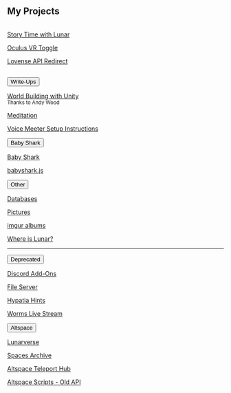 <section>
	<h2 id="projects">My Projects</h2>
	<hr style="height:1px; visibility:hidden;" />
	<p><a id="stwl" href="/stwl">Story Time with Lunar</a></p>
	<p><a id="ovrtoggle" href="/ovrtoggle">Oculus VR Toggle</a></p>
	<p><a id="lar" href='/lar'>Lovense API Redirect</a></p>
	<hr style="height:1px; visibility:hidden;" />
	<!--<div class="encase">-->
	<button class="collapsible" id="wu" data-parent="wu" data-child="wu-child">Write-Ups</button>
		<div id="wu-child" class="innertext center" data-parent="wu">
			<p><a id="unity" href="/wu/unity" data-parent="wu">World Building with Unity</a><br /><small>Thanks to Andy Wood</small></p>
			<p><a id="meditation" href="/wu/meditate" data-parent="wu">Meditation</a></p>
			<p><a id="voicemeeter" href="/wu/voicemeeter" data-parent="wu">Voice Meeter Setup Instructions</a></p>
		</div>
	<button class="collapsible" id="baby-shark" data-parent="baby-shark" data-child="baby-shark-child">Baby Shark</button>
		<div id="baby-shark-child" class="innertext center" data-parent="baby-shark">
			<p><a id="babyshark" href='/babyshark' target="_blank" data-parent="baby-shark">Baby Shark</a></p>
			<p><a id="babyshark-source" href='/babyshark/babyshark.js' target="_blank" data-parent="baby-shark">babyshark.js</a></p>
		</div>
	<button class="collapsible" id="other" data-parent="other" data-child="other-child">Other</button>
		<div id="other-child" class="innertext center" data-parent="other">
			<p><a id="databases" href="/databases" data-parent="other">Databases</a></p>
			<p><a id="pictures" href="/pics" data-parent="other">Pictures</a></p>
			<p><a id="imgur" href="https://lunartiger69.imgur.com/" target="_blank" data-parent="other">imgur albums</a></p>
			<p><a id="whereis" href="/whereis" data-parent="other">Where is Lunar?</a></p>
		</div>
	<hr />
	<button class="collapsible" id="deprecated" data-parent="deprecated" data-child="deprecated-child">Deprecated</button>
		<div id="deprecated-child" class="innertext center" data-parent="deprecated">
			<p><a id="discord" href='/Discord' data-parent="deprecated">Discord Add-Ons</a></p>
			<p><a id="file-server" href='/fs-up' data-parent="deprecated">File Server</a></p>
			<p><a id="hypatia" href="/hypatia" data-parent="deprecated">Hypatia Hints</a></p>
			<p><a id="worms" href="/worms" data-parent="deprecated">Worms Live Stream</a></p>
			<!--<iframe id="wormsembed" allow="autoplay; encrypted-media" style="max-width:100%;height:320px;width:570px;border: 0px" allowfullscreen  data-parent="deprecated"></iframe>-->
		</div>
	<button class="collapsible" id="altvr" data-parent="altvr" data-child="altvr-child">Altspace</button>
		<div id="altvr-child" class="innertext center" data-parent="altvr">
			<p><a id="lunarverse" href="https://account.altvr.com/worlds/954689156213113037" data-parent="altvr">Lunarverse</a></p>
			<p><a id="spacearchive" href="https://account.altvr.com/worlds/1349925732620436463" data-parent="altvr">Spaces Archive</a></p>
			<p><a id="tphub" href="/althub" data-parent="altvr">Altspace Teleport Hub</a></p>
			<p><a id="altvr-scripts" href="/AltspaceVR" data-parent="altvr">Altspace Scripts - Old API</a></p>
		</div>
	<!--</div>-->
	<script src="/assets/js/collapsible.js"></script>
	<!--<script src="https://www.gstatic.com/firebasejs/5.1.0/firebase-app.js"></script>
	<script src="https://www.gstatic.com/firebasejs/5.1.0/firebase-database.js"></script>
	<script src="/assets/js/worms-embed.js"></script>-->
</section>
